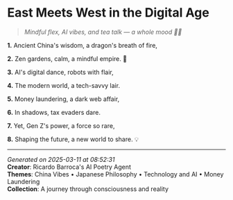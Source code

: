 # East Meets West in the Digital Age

> *Mindful flex, AI vibes, and tea talk — a whole mood 🍵🤖️*

**1.** Ancient China's wisdom, a dragon's breath of fire,


**2.** Zen gardens, calm, a mindful empire. 🍵


**3.** AI's digital dance, robots with flair,


**4.** The modern world, a tech-savvy lair.


**5.** Money laundering, a dark web affair,


**6.** In shadows, tax evaders dare.


**7.** Yet, Gen Z's power, a force so rare,


**8.** Shaping the future, a new world to share. 💡



---

*Generated on 2025-03-11 at 08:52:31*  
**Creator**: Ricardo Barroca's AI Poetry Agent  
**Themes**: China Vibes • Japanese Philosophy • Technology and AI • Money Laundering  
**Collection**: A journey through consciousness and reality